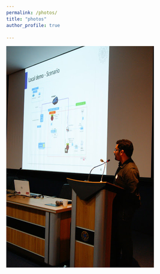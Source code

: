 ```yaml
---
permalink: /photos/
title: "photos"
author_profile: true

---
```


<img src="../files/Presentation.JPG">
